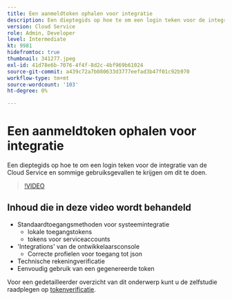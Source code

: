 ```yaml
---
title: Een aanmeldtoken ophalen voor integratie
description: Een dieptegids op hoe te om een login teken voor de integratie van de Cloud Service en sommige gebruiksgevallen te krijgen om dit te doen.
version: Cloud Service
role: Admin, Developer
level: Intermediate
kt: 9981
hidefromtoc: true
thumbnail: 341277.jpeg
exl-id: 41d78e6b-7076-4f4f-8d2c-4bf969b61024
source-git-commit: a439c72a7b080633d3777eefad3b47f01c92b970
workflow-type: tm+mt
source-wordcount: '103'
ht-degree: 0%

---
```


# Een aanmeldtoken ophalen voor integratie

Een dieptegids op hoe te om een login teken voor de integratie van de Cloud Service en sommige gebruiksgevallen te krijgen om dit te doen.

>[!VIDEO](https://video.tv.adobe.com/v/341277?quality=12&learn=on)

## Inhoud die in deze video wordt behandeld

+ Standaardtoegangsmethoden voor systeemintegratie
   + lokale toegangstokens
   + tokens voor serviceaccounts
+ &#39;Integrations&#39; van de ontwikkelaarsconsole
   + Correcte profielen voor toegang tot json
+ Technische rekeningverificatie
+ Eenvoudig gebruik van een gegenereerde token

Voor een gedetailleerder overzicht van dit onderwerp kunt u de zelfstudie raadplegen op [tokenverificatie](/help/headless-tutorial/authentication/overview.md).
